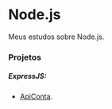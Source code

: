 # Node.js
Meus estudos sobre Node.js.

### Projetos

##### ExpressJS:
  * [ApiConta](https://github.com/araujo21x/ApiContas).

